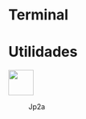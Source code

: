 # Terminal

# Utilidades

<div id="jp2a">
<a href="Terminal/Jp2a.md">
<img width="50" src="/GitHub/Great-penguin/imgs/jp2a.jpg"></a>
<figure>Jp2a</figure> 
</div>
